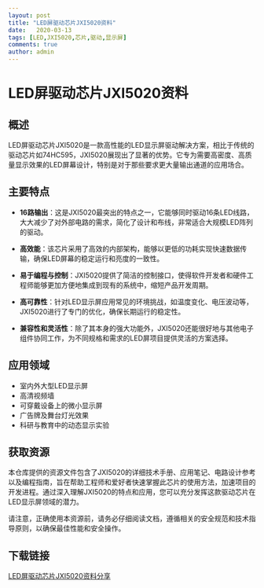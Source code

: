```yaml
---
layout: post
title: "LED屏驱动芯片JXI5020资料"
date:   2020-03-13
tags: [LED,JXI5020,芯片,驱动,显示屏]
comments: true
author: admin
---
```

# LED屏驱动芯片JXI5020资料

## 概述

LED屏驱动芯片JXI5020是一款高性能的LED显示屏驱动解决方案，相比于传统的驱动芯片如74HC595，JXI5020展现出了显著的优势。它专为需要高密度、高质量显示效果的LED屏幕设计，特别是对于那些要求更大量输出通道的应用场合。

## 主要特点

- **16路输出**：这是JXI5020最突出的特点之一，它能够同时驱动16条LED线路，大大减少了对外部电路的需求，简化了设计和布线，非常适合大规模LED阵列的驱动。
  
- **高效能**：该芯片采用了高效的内部架构，能够以更低的功耗实现快速数据传输，确保LED屏幕的稳定运行和亮度的一致性。

- **易于编程与控制**：JXI5020提供了简洁的控制接口，使得软件开发者和硬件工程师能够更加方便地集成到现有的系统中，缩短产品开发周期。

- **高可靠性**：针对LED显示屏应用常见的环境挑战，如温度变化、电压波动等，JXI5020进行了专门的优化，确保长期运行的稳定性。

- **兼容性和灵活性**：除了其本身的强大功能外，JXI5020还能很好地与其他电子组件协同工作，为不同规格和需求的LED屏项目提供灵活的方案选择。

## 应用领域

- 室内外大型LED显示屏
- 高清视频墙
- 可穿戴设备上的微小显示屏
- 广告牌及舞台灯光效果
- 科研与教育中的动态显示实验

## 获取资源

本仓库提供的资源文件包含了JXI5020的详细技术手册、应用笔记、电路设计参考以及编程指南，旨在帮助工程师和爱好者快速掌握此芯片的使用方法，加速项目的开发进程。通过深入理解JXI5020的特点和应用，您可以充分发挥这款驱动芯片在LED显示屏领域的潜力。

请注意，正确使用本资源前，请务必仔细阅读文档，遵循相关的安全规范和技术指导原则，以确保最佳性能和安全操作。

## 下载链接

[LED屏驱动芯片JXI5020资料分享](https://pan.quark.cn/s/bdf33566f295)